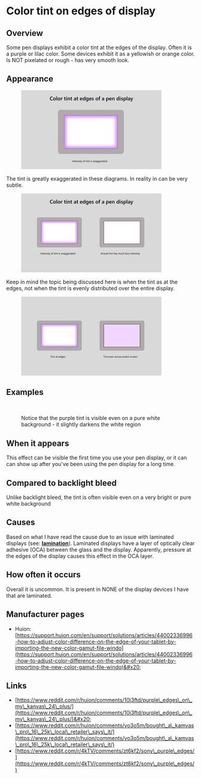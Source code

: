 # Color tint on edges of display

## Overview

Some pen displays exhibit a color tint at the edges of the display. Often it is a purple or lilac color. Some devices exhibit it as a yellowish or orange color. Is NOT pixelated or rough - has very smooth look.

## Appearance

<div align="left">

<figure><img src="../../.gitbook/assets/image (346).png" alt="" width="375"><figcaption></figcaption></figure>

</div>

The tint is greatly exaggerated in these diagrams. In reality in can be very subtle.

<div align="left">

<figure><img src="../../.gitbook/assets/image (324).png" alt="" width="375"><figcaption></figcaption></figure>

</div>

Keep in mind the topic being discussed here is when the tint as at the edges, not when the tint is evenly distributed over the entire display.

<div align="left">

<figure><img src="../../.gitbook/assets/image (316).png" alt="" width="375"><figcaption></figcaption></figure>

</div>

## Examples

<figure><img src="../../.gitbook/assets/pwjk86u72hda1.jpg" alt=""><figcaption><p>Notice that the purple tint is visible even on a pure white background - it slightly darkens the white region</p></figcaption></figure>

## When it appears

This effect can be visible the first time you use your pen display, or it can can show up after you've been using the pen display for a long time.

## Compared to backlight bleed

Unlike backlight bleed, the tint is often visible even on a very bright or pure white background

## Causes

Based on what I have read the cause due to an issue with laminated displays (see: [**lamination**](lamination.md)). Laminated displays have a layer of optically clear adhesive (OCA) between the glass and the display. Apparently, pressure at the edges of the display causes this effect in the OCA layer.

## How often it occurs

Overall it is uncommon. It is present in NONE of the display devices I have that are laminated.

## Manufacturer pages

* Huion: [https://support.huion.com/en/support/solutions/articles/44002336996-how-to-adjust-color-difference-on-the-edge-of-your-tablet-by-importing-the-new-color-gamut-file-windo](https://support.huion.com/en/support/solutions/articles/44002336996-how-to-adjust-color-difference-on-the-edge-of-your-tablet-by-importing-the-new-color-gamut-file-windo)&#x20;

## Links

* [https://www.reddit.com/r/huion/comments/10i3ftd/purple\_edges\_on\_my\_kanvas\_24\_plus/](https://www.reddit.com/r/huion/comments/10i3ftd/purple\_edges\_on\_my\_kanvas\_24\_plus/)&#x20;
* [https://www.reddit.com/r/huion/comments/vo3o5m/bought\_a\_kamvas\_pro\_16\_25k\_local\_retailer\_says\_it/](https://www.reddit.com/r/huion/comments/vo3o5m/bought\_a\_kamvas\_pro\_16\_25k\_local\_retailer\_says\_it/)  &#x20;
* [https://www.reddit.com/r/4kTV/comments/zt6kf2/sony\_purple\_edges/](https://www.reddit.com/r/4kTV/comments/zt6kf2/sony\_purple\_edges/) &#x20;













